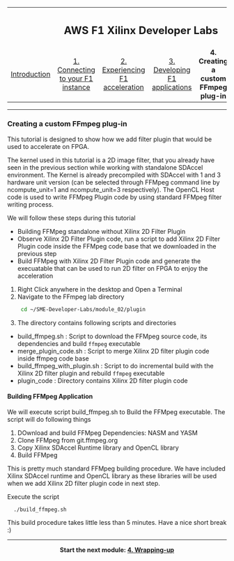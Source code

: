 <table style="width:100%">
  <tr>
    <th width="100%" colspan="6"><h2>AWS F1 Xilinx Developer Labs</h2></th>
  </tr>
  <tr>
    <td width="17%" align="center"><a href="README.md">Introduction</a></td>
    <td width="16%" align="center"><a href="SETUP.md">1. Connecting to your F1 instance</a></td> 
    <td width="17%" align="center"><a href="FFMPEG_Lab.md">2. Experiencing F1 acceleration</a></td>
    <td width="17%" align="center"><a href="FILTER2D_Lab.md">3. Developing F1 applications</a></td>
    <td width="16%" align="center"><b>4. Creating a custom FFmpeg plug-in</b></td>
    <td width="17%" align="center"><a href="WRAP_UP.md">5. Wrapping-up</td>
  </tr>
</table>
	
---------------------------------------
	
### Creating a custom FFmpeg plug-in

This tutorial is designed to show how we add filter plugin that would be used to accelerate on FPGA. 

The kernel used in this tutorial is a 2D image filter, that you already have seen in the previous section while working with standalone SDAccel environment. The Kernel is already precompiled with SDAccel with 1 and 3 hardware unit version (can be selected through FFMpeg command line by ncompute_unit=1 and ncompute_unit=3 respectively). The OpenCL Host code is used to write FFMpeg Plugin code by using standard FFMpeg filter writing process. 

We will follow these steps during this tutorial
* Building FFMpeg standalone without Xilinx 2D Filter Plugin
* Observe Xilinx 2D Filter Plugin code, run a script to add Xilinx 2D Filter Plugin code inside the FFMpeg code base that we downloaded in the previous step
* Build FFMpeg with Xilinx 2D Filter Plugin code and generate the execuatable that can be used to run 2D filter on FPGA to enjoy the acceleration

1. Right Click anywhere in the desktop and Open a Terminal
2. Navigate to the FFmpeg lab directory
   ```bash
    cd ~/SME-Developer-Labs/module_02/plugin
    ```
3. The directory contains following scripts and directories
 * build_ffmpeg.sh : Script to download the FFMpeg source code, its dependencies and build ```ffmpeg``` executable
 * merge_plugin_code.sh : Script to merge Xilinx 2D filter plugin code inside ffmpeg code base
 * build_ffmpeg_with_plugin.sh : Script to do incremental build with the Xilinx 2D filter plugin and rebuild ```ffmpeg``` executable
 * plugin_code : Directory contains Xilinx 2D filter plugin code

#### Building FFMpeg Application

We will execute script build_ffmpeg.sh to Build the FFMpeg executable.
The script will do following things
1. DOwnload and build FFMpeg Dependencies: NASM and YASM
2. Clone FFMpeg from git.ffmpeg.org
3. Copy Xilinx SDAccel Runtime library and OpenCL library
4. Build FFMpeg

This is pretty much standard FFMpeg building procedure. We have included Xilinx SDAccel runtime and OpenCL library as these libraries will be used when we add Xilinx 2D filter plugin code in next step. 

Execute the script 
```
  ./build_ffmpeg.sh
```
This build procedure takes little less than 5 minutes. Have a nice short break :) 

---------------------------------------

<p align="center"><b>
Start the next module: <a href="WRAP_UP.md">4. Wrapping-up</a>
</b></p>  
